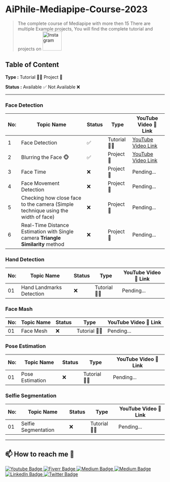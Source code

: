 # AiPhile-Mediapipe-Course-2023
>The complete course of Mediapipe with more then 15
 There are multiple Example projects, You will find the complete tutorial and projects on   <a href="https://www.youtube.com/c/aiphile"><img alt="Instagram" src="https://img.shields.io/badge/YouTube-red?style=for-the-badge&logo=youtube&logoColor=white"  width="60"> </a> 

## **Table of Content**

**Type :** Tutorial 👨‍🏫 Project 🚧

**Status :** Available ✅ Not Available ❌

---
### Face Detection
|No: | Topic Name| Status | Type | YouTube Video 🎥 Link|
-----|-----------|--------|------|----------------------|
|1| Face Detection | ✅| Tutorial 👨‍🏫 | [YouTube Video Link](https://youtu.be/FsVAvgR9ifY) | 
|2| Blurring the Face 🐵 | ✅ |Project 🚧| [YouTube Video Link](https://youtu.be/E91EjA4nkKg)| 
|3| Face Time | ❌|Project 🚧| Pending...| 
|4| Face Movement Detection | ❌|Project 🚧| Pending...| 
|5| Checking how close face to the camera (Simple technique using the width of face) | ❌|Project 🚧| Pending...| 
|6| Real-Time Distance Estimation with Single camera  **Triangle Similarity** method | ❌|Project 🚧| Pending...| 

### Hand Detection
|No: | Topic Name| Status | Type | YouTube Video 🎥 Link|
-----|-----------|--------|------|----------------------|
|01| Hand Landmarks Detection  | ❌| Tutorial 👨‍🏫 | Pending... | 

### Face Mash 
|No: | Topic Name| Status | Type | YouTube Video 🎥 Link|
-----|-----------|--------|------|----------------------|
|01| Face Mesh  | ❌| Tutorial 👨‍🏫 | Pending... | 

### Pose Estimation
|No: | Topic Name| Status | Type | YouTube Video 🎥 Link|
-----|-----------|--------|------|----------------------|
|01| Pose Estimation  | ❌| Tutorial 👨‍🏫 | Pending... | 
### Selfie Segmentation 
|No: | Topic Name| Status | Type | YouTube Video 🎥 Link|
-----|-----------|--------|------|----------------------|
|01| Selfie Segmentation  | ❌| Tutorial 👨‍🏫 | Pending... | 

---
## 📫 How to reach me :call_me_hand:
 
   <div id="badges">

 <!-- Youtube Badge -->
  <a href="https://www.youtube.com/c/aiphile">
    <img src="https://img.shields.io/badge/YouTube-red?style=for-the-badge&logo=youtube&logoColor=white" alt="Youtube Badge"/>
  </a>

<!-- Fiverr Badge -->
   <a href="https://www.fiverr.com/aiphile">
    <img src="https://img.shields.io/badge/Fiverr-fiverr?style=for-the-badge&logo=Fiverr&logoColor=black" alt="Fiverr Badge"/>
  </a>
<!-- Instagram Badge  -->
  <a href="https://www.instagram.com/aiphile17">
    <img src="https://img.shields.io/badge/Instagram-purple?style=for-the-badge&logo=Instagram&logoColor=white" alt="Medium Badge"/>

<!-- Medium Badge  -->
  <a href="https://medium.com/@aiphile">
    <img src="https://img.shields.io/badge/Medium-black?style=for-the-badge&logo=Medium&logoColor=white" alt="Medium Badge"/>
  </a>

<!-- LinkedIn Badge -->
  <a href="https://www.linkedin.com/company/aiphile">
    <img src="https://img.shields.io/badge/LinkedIn-blue?style=for-the-badge&logo=linkedin&logoColor=white" alt="LinkedIn Badge"/>
  </a>

  <!-- Twitter Badge  -->
  <a href="https://twitter.com/ai_phile">
    <img src="https://img.shields.io/badge/Twitter-blue?style=for-the-badge&logo=twitter&logoColor=white" alt="Twitter Badge"/>
  </a>

  <!-- Face book badge  -->
  <!-- <a href="your-twitter-URL">
    <img src="https://img.shields.io/badge/Facebook-blue?style=for-the-badge&logo=Facebook&logoColor=white" alt="Facebook Badge"/>
  </a> -->




 
</div>